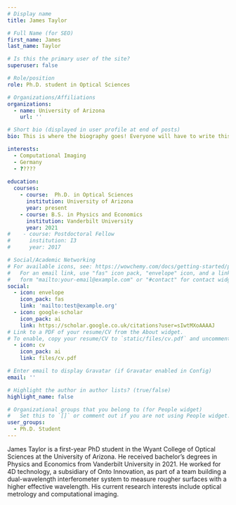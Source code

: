 ```yaml
---
# Display name
title: James Taylor

# Full Name (for SEO)
first_name: James
last_name: Taylor

# Is this the primary user of the site?
superuser: false

# Role/position
role: Ph.D. student in Optical Sciences

# Organizations/Affiliations
organizations:
  - name: University of Arizona
    url: ''

# Short bio (displayed in user profile at end of posts)
bio: This is where the biography goes! Everyone will have to write this.

interests:
  - Computational Imaging
  - Germany
  - ????? 
  
education:
  courses:
    - course:  Ph.D. in Optical Sciences
      institution: University of Arizona
      year: present
    - course: B.S. in Physics and Economics
      institution: Vanderbilt University
      year: 2021
#    - course: Postdoctoral Fellow
#      institution: I3
#      year: 2017

# Social/Academic Networking
# For available icons, see: https://wowchemy.com/docs/getting-started/page-builder/#icons
#   For an email link, use "fas" icon pack, "envelope" icon, and a link in the
#   form "mailto:your-email@example.com" or "#contact" for contact widget.
social:
  - icon: envelope
    icon_pack: fas
    link: 'mailto:test@example.org'
  - icon: google-scholar
    icon_pack: ai
    link: https://scholar.google.co.uk/citations?user=sIwtMXoAAAAJ
# Link to a PDF of your resume/CV from the About widget.
# To enable, copy your resume/CV to `static/files/cv.pdf` and uncomment the lines below.
  - icon: cv
    icon_pack: ai
    link: files/cv.pdf

# Enter email to display Gravatar (if Gravatar enabled in Config)
email: ''

# Highlight the author in author lists? (true/false)
highlight_name: false

# Organizational groups that you belong to (for People widget)
#   Set this to `[]` or comment out if you are not using People widget.
user_groups:
  - Ph.D. Student
---
```


James Taylor is a first-year PhD student in the Wyant College of Optical Sciences at the University of Arizona. He received bachelor’s degrees in Physics and Economics from Vanderbilt University in 2021. He worked for 4D technology, a subsidiary of Onto Innovation, as part of a team building a dual-wavelength interferometer system to measure rougher surfaces with a higher effective wavelength. His current research interests include optical metrology and computational imaging.


